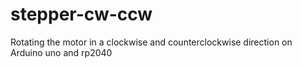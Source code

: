 # stepper-cw-ccw
Rotating the motor in a clockwise and counterclockwise direction on Arduino uno and rp2040

